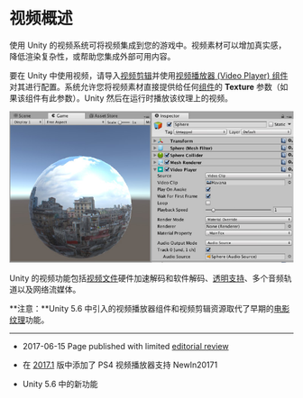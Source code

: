 # 视频概述

使用 Unity 的视频系统可将视频集成到您的游戏中。视频素材可以增加真实感，降低渲染复杂性，或帮助您集成外部可用内容。

要在 Unity 中使用视频，请导入[视频剪辑](class-VideoClip.html)并使用[视频播放器 (Video Player) 组件](class-VideoPlayer.html)对其进行配置。系统允许您将视频素材直接提供给任何[组件](UsingComponents.html)的 __Texture__ 参数（如果该组件有此参数）。Unity 然后在运行时播放该纹理上的视频。

![视频播放器组件（显示在 Inspector 窗口中并分配了 ***_Video Clip_***，右侧）附加到球形游戏对象（显示在 Game 视图中，左侧）。](../uploads/Main/Video-0.jpg)

Unity 的视频功能包括[视频文件](VideoSources-VideoFiles.html)硬件加速解码和软件解码、[透明支持](VideoTransparency.html)、多个音频轨道以及网络流媒体。

**注意：**Unity 5.6 中引入的视频播放器组件和视频剪辑资源取代了早期的[电影纹理](class-MovieTexture.html)功能。

---

* <span class="page-edit">2017-06-15 Page published with limited [editorial review](DocumentationEditorialReview.html)
</span>

* <span class="page-history">在 [2017.1](../Manual/30_search.html?q=newin20171) 版中添加了 PS4 视频播放器支持 <span class="search-words">NewIn20171</span></span>

* <span class="page-history">Unity 5.6 中的新功能</span>
